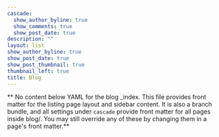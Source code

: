 ```yaml
---
cascade:
  show_author_byline: true
  show_comments: true
  show_post_date: true
description: ""
layout: list
show_author_byline: true
show_post_date: true
show_post_thumbnail: true
thumbnail_left: true
title: Blog
---
```


** No content below YAML for the blog _index. This file provides front matter for the listing page layout and sidebar content. It is also a branch bundle, and all settings under `cascade` provide front matter for all pages inside blog/. You may still override any of these by changing them in a page's front matter.**
